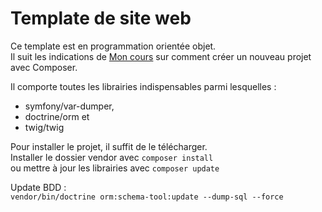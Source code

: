 # Template de site web

Ce template est en programmation orientée objet.<br>
Il suit les indications de [Mon cours](https://gist.github.com/aliastim/b2e3d1dc986aee0320a666dcb6ed8bfa)
sur comment créer un nouveau projet avec Composer.

Il comporte toutes les librairies indispensables parmi lesquelles : 
- symfony/var-dumper,
- doctrine/orm et
- twig/twig

Pour installer le projet, il suffit de le télécharger.<br>
Installer le dossier vendor avec `composer install`<br>
ou mettre à jour les librairies avec `composer update`

Update BDD : <br>
`vendor/bin/doctrine orm:schema-tool:update --dump-sql --force` 